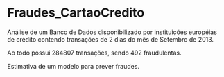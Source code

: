 # Fraudes_CartaoCredito
Análise de um Banco de Dados disponibilizado por instituições européias de crédito contendo transações de 2 dias do mês de Setembro de 2013. 

Ao todo possui 284807 transações, sendo 492 fraudulentas.

Estimativa de um modelo para prever fraudes.
